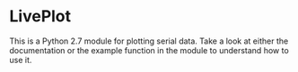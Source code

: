 # LivePlot
This is a Python 2.7 module for plotting serial data.
Take a look at either the documentation or the example function in the module to understand how to use it.
